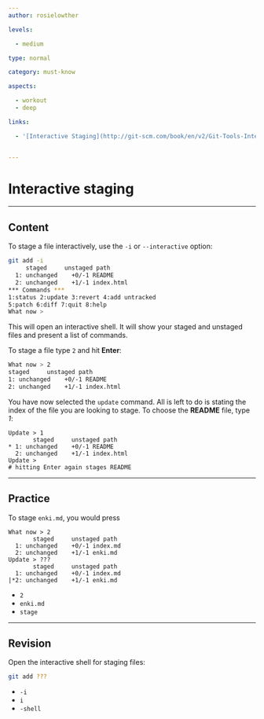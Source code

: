```yaml
---
author: rosielowther

levels:

  - medium

type: normal

category: must-know

aspects:

  - workout
  - deep

links:

  - '[Interactive Staging](http://git-scm.com/book/en/v2/Git-Tools-Interactive-Staging){documentation}'


---
```


# Interactive staging

---
## Content

To stage a file interactively, use the `-i` or `--interactive` option:
```bash
git add -i
     staged     unstaged path
  1: unchanged    +0/-1 README
  2: unchanged    +1/-1 index.html
*** Commands ***
1:status 2:update 3:revert 4:add untracked
5:patch 6:diff 7:quit 8:help
What now >
```
This will open an interactive shell. It will show your staged and unstaged files and present a list of commands.

To stage a file type `2` and hit **Enter**:
```bash
What now > 2
staged     unstaged path
1: unchanged    +0/-1 README
2: unchanged    +1/-1 index.html
```
You have now selected the `update` command. All is left to do is stating the index of the file you are looking to stage. To choose the **README** file, type *1*:
```
Update > 1
       staged     unstaged path
* 1: unchanged    +0/-1 README
  2: unchanged    +1/-1 index.html
Update >
# hitting Enter again stages README
```

---
## Practice

To stage `enki.md`, you would press
```
What now > 2
       staged     unstaged path
  1: unchanged    +0/-1 index.md
  2: unchanged    +1/-1 enki.md
Update > ???
       staged     unstaged path
  1: unchanged    +0/-1 index.md
|*2: unchanged    +1/-1 enki.md
```

* `2`
* `enki.md`
* `stage`

---
## Revision

Open the interactive shell for staging files:
```bash
git add ???
```

* `-i`
* `i`
* `-shell`

 
